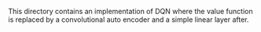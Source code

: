 This directory contains an implementation of DQN where the value function is replaced by a convolutional auto encoder and a simple linear layer after.
